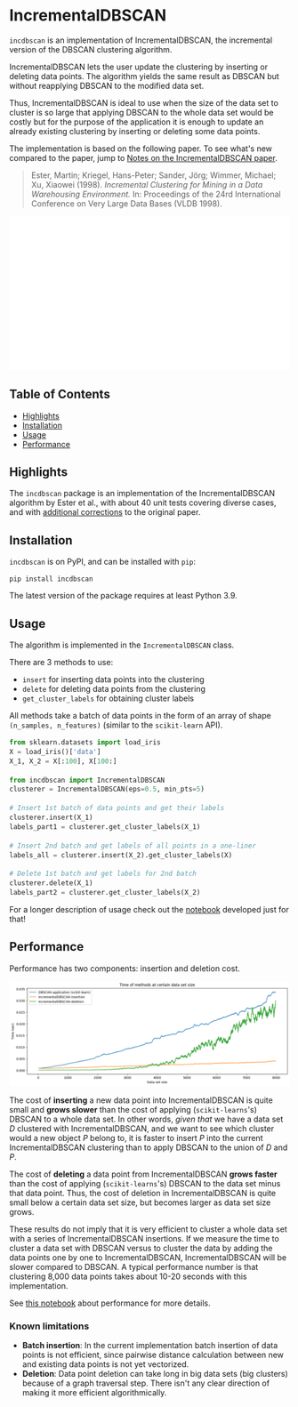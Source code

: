 # IncrementalDBSCAN

`incdbscan` is an implementation of IncrementalDBSCAN, the incremental version of the DBSCAN clustering algorithm.

IncrementalDBSCAN lets the user update the clustering by inserting or deleting data points. The algorithm yields the same result as DBSCAN but without reapplying DBSCAN to the modified data set.

Thus, IncrementalDBSCAN is ideal to use when the size of the data set to cluster is so large that applying DBSCAN to the whole data set would be costly but for the purpose of the application it is enough to update an already existing clustering by inserting or deleting some data points.

The implementation is based on the following paper. To see what's new compared to the paper, jump to [Notes on the IncrementalDBSCAN paper](https://github.com/DataOmbudsman/incdbscan/blob/master/notes/notes-on-paper.md).

> Ester, Martin; Kriegel, Hans-Peter; Sander, Jörg; Wimmer, Michael; Xu, Xiaowei (1998). *Incremental Clustering for Mining in a Data Warehousing Environment.* In: Proceedings of the 24rd International Conference on Very Large Data Bases (VLDB 1998).

<p align="center">
  <img src="./images/illustration_circles.gif" alt="indbscan illustration">
</p>

## Table of Contents

- [Highlights](#Highlights)
- [Installation](#installation)
- [Usage](#usage)
- [Performance](#Performance)

## Highlights

The `incdbscan` package is an implementation of the IncrementalDBSCAN algorithm by Ester et al., with about 40 unit tests covering diverse cases, and with [additional corrections](https://github.com/DataOmbudsman/incdbscan/blob/master/notes/notes-on-paper.md) to the original paper.

## Installation

`incdbscan` is on PyPI, and can be installed with `pip`:
```
pip install incdbscan
```

The latest version of the package requires at least Python 3.9.

## Usage

The algorithm is implemented in the `IncrementalDBSCAN` class.

There are 3 methods to use:
- `insert` for inserting data points into the clustering
- `delete` for deleting data points from the clustering
- `get_cluster_labels` for obtaining cluster labels

All methods take a batch of data points in the form of an array of shape `(n_samples, n_features)` (similar to the `scikit-learn` API).

```python
from sklearn.datasets import load_iris
X = load_iris()['data']
X_1, X_2 = X[:100], X[100:]

from incdbscan import IncrementalDBSCAN
clusterer = IncrementalDBSCAN(eps=0.5, min_pts=5)

# Insert 1st batch of data points and get their labels
clusterer.insert(X_1)
labels_part1 = clusterer.get_cluster_labels(X_1)

# Insert 2nd batch and get labels of all points in a one-liner
labels_all = clusterer.insert(X_2).get_cluster_labels(X)

# Delete 1st batch and get labels for 2nd batch
clusterer.delete(X_1)
labels_part2 = clusterer.get_cluster_labels(X_2)
```

For a longer description of usage check out the [notebook](https://github.com/DataOmbudsman/incdbscan/blob/master/notebooks/incdbscan-usage.ipynb) developed just for that!

## Performance

Performance has two components: insertion and deletion cost.

<p align="left">
  <img src="./images/performance.png" alt="indbscan performance">
</p>

The cost of **inserting** a new data point into IncrementalDBSCAN is quite small and **grows slower** than the cost of applying (`scikit-learns`'s) DBSCAN to a whole data set.  In other words, *given that* we have a data set _D_ clustered with IncrementalDBSCAN, and we want to see which cluster would a new object _P_ belong to, it is faster to insert _P_ into the current IncrementalDBSCAN clustering than to apply DBSCAN to the union of _D_ and _P_.

The cost of **deleting** a data point from IncrementalDBSCAN **grows faster** than the cost of applying (`scikit-learns`'s) DBSCAN to the data set minus that data point. Thus, the cost of deletion in IncrementalDBSCAN is quite small below a certain data set size, but becomes larger as data set size grows.

These results do not imply that it is very efficient to cluster a whole data set with a series of IncrementalDBSCAN insertions. If we measure the time to cluster a data set with DBSCAN versus to cluster the data by adding the data points one by one to IncrementalDBSCAN, IncrementalDBSCAN will be slower compared to DBSCAN. A typical performance number is that clustering 8,000 data points takes about 10-20 seconds with this implementation.

See [this notebook](https://github.com/DataOmbudsman/incdbscan/blob/master/notebooks/performance.ipynb) about performance for more details.

### Known limitations

- **Batch insertion**: In the current implementation batch insertion of data points is not efficient, since pairwise distance calculation between new and existing data points is not yet vectorized. 
- **Deletion**: Data point deletion can take long in big data sets (big clusters) because of a graph traversal step. There isn't any clear direction of making it more efficient algorithmically. 
